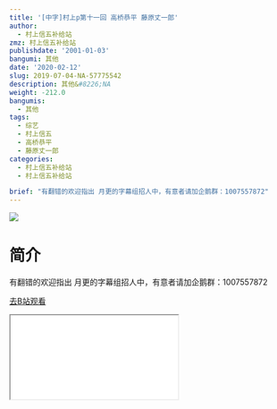 ```yaml
---
title: '[中字]村上p第十一回 高桥恭平 藤原丈一郎'
author:
  - 村上信五补给站
zmz: 村上信五补给站
publishdate: '2001-01-03'
bangumi: 其他
date: '2020-02-12'
slug: 2019-07-04-NA-57775542
description: 其他&#8226;NA
weight: -212.0
bangumis:
  - 其他
tags:
  - 综艺
  - 村上信五
  - 高桥恭平
  - 藤原丈一郎
categories:
  - 村上信五补给站
  - 村上信五补给站

brief: "有翻错的欢迎指出 月更的字幕组招人中，有意者请加企鹅群：1007557872"
---
```

![](https://raw.githubusercontent.com/tcgriffith/owaraisite/master/static/tmpimg/65bf3aadc1c5d58eb6879233c85de8a1b4f394ca.jpg.480.jpg)
# 简介  
有翻错的欢迎指出
月更的字幕组招人中，有意者请加企鹅群：1007557872  

[去B站观看](https://www.bilibili.com/video/av57775542/)
<div class ="resp-container"><iframe class="testiframe" src="//player.bilibili.com/player.html?aid=57775542"", scrolling="no", allowfullscreen="true" > </iframe></div> 
